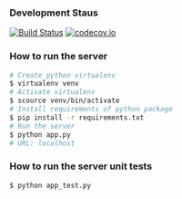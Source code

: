 ### Development Staus
[![Build Status](https://travis-ci.org/crazyguitar/cheatsheet.svg)](https://travis-ci.org/crazyguitar/cheatsheet)
[![codecov.io](https://codecov.io/github/crazyguitar/cheatsheet/coverage.svg?branch=master)](https://codecov.io/github/crazyguitar/cheatsheet?branch=master)

### How to run the server

```bash
# Create python virtualenv
$ virtualenv venv
# Activate virtualenv
$ scource venv/bin/activate
# Install requirements of python package
$ pip install -r requirements.txt
# Run the server
$ python app.py
# URL: localhost
```

### How to run the server unit tests
```
$ python app_test.py
```
